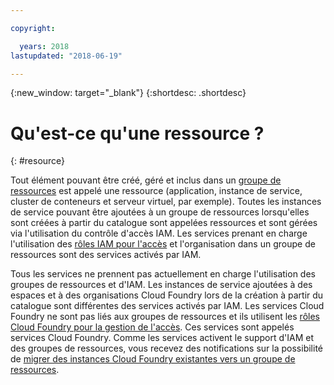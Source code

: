 ```yaml
---

copyright:

  years: 2018
lastupdated: "2018-06-19"

---
```


{:new_window: target="_blank"}
{:shortdesc: .shortdesc}


# Qu'est-ce qu'une ressource ?
{: #resource}

Tout élément pouvant être créé, géré et inclus dans un [groupe de ressources](/docs/resources/resourcegroups.html#rgs) est appelé une ressource (application, instance de service, cluster de conteneurs et serveur virtuel, par exemple). Toutes les instances de service pouvant être ajoutées à un groupe de ressources lorsqu'elles sont créées à partir du catalogue sont appelées ressources et sont gérées via l'utilisation du contrôle d'accès IAM. Les services prenant en charge l'utilisation des [rôles IAM pour l'accès](/docs/iam/users_roles.html#iamusermanrol) et l'organisation dans un groupe de ressources sont des services activés par IAM.

Tous les services ne prennent pas actuellement en charge l'utilisation des groupes de ressources et d'IAM. Les instances de service ajoutées à des espaces et à des organisations Cloud Foundry lors de la création à partir du catalogue sont différentes des services activés par IAM. Les services Cloud Foundry ne sont pas liés aux groupes de ressources et ils utilisent les [rôles Cloud Foundry pour la gestion de l'accès](/docs/iam/cfaccess.html#cfaccess). Ces services sont appelés services Cloud Foundry. Comme les services activent le support d'IAM et des groupes de ressources, vous recevez des notifications sur la possibilité de [migrer des instances Cloud Foundry existantes vers un groupe de ressources](/docs/resources/instance_migration.html#migrate).

